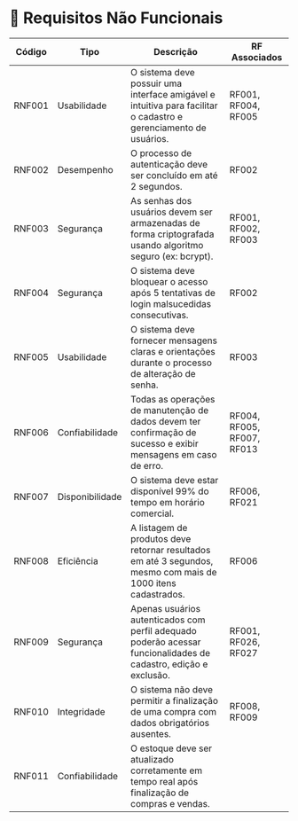 # 📌 Requisitos Não Funcionais

| Código | Tipo           | Descrição                                                                                                                                         | RF Associados                          |
|--------|----------------|---------------------------------------------------------------------------------------------------------------------------------------------------|----------------------------------------|
| RNF001 | Usabilidade    | O sistema deve possuir uma interface amigável e intuitiva para facilitar o cadastro e gerenciamento de usuários.                                  | RF001, RF004, RF005                     |
| RNF002 | Desempenho     | O processo de autenticação deve ser concluído em até 2 segundos.                                                                                  | RF002                                   |
| RNF003 | Segurança      | As senhas dos usuários devem ser armazenadas de forma criptografada usando algoritmo seguro (ex: bcrypt).                                         | RF001, RF002, RF003                     |
| RNF004 | Segurança      | O sistema deve bloquear o acesso após 5 tentativas de login malsucedidas consecutivas.                                                            | RF002                                   |
| RNF005 | Usabilidade    | O sistema deve fornecer mensagens claras e orientações durante o processo de alteração de senha.                                                  | RF003                                   |
| RNF006 | Confiabilidade | Todas as operações de manutenção de dados devem ter confirmação de sucesso e exibir mensagens em caso de erro.                                   | RF004, RF005, RF007, RF013              |
| RNF007 | Disponibilidade| O sistema deve estar disponível 99% do tempo em horário comercial.                                                                                | RF006, RF021                            |
| RNF008 | Eficiência     | A listagem de produtos deve retornar resultados em até 3 segundos, mesmo com mais de 1000 itens cadastrados.                                     | RF006                                   |
| RNF009 | Segurança      | Apenas usuários autenticados com perfil adequado poderão acessar funcionalidades de cadastro, edição e exclusão.                                 | RF001, RF026, RF027                      |
| RNF010 | Integridade    | O sistema não deve permitir a finalização de uma compra com dados obrigatórios ausentes.                                                         | RF008, RF009                            |
| RNF011 | Confiabilidade | O estoque deve ser atualizado corretamente em tempo real após finalização de compras e vendas.
